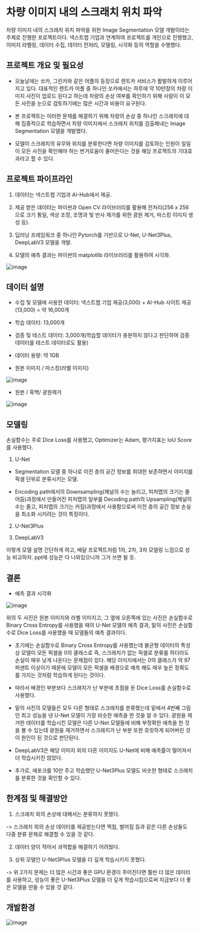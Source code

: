 # 차량 이미지 내의 스크래치 위치 파악

차량 이미지 내의 스크래치 위치 파악을 위한 Image Segmentation 모델 개발이라는 주제로 진행한 프로젝트이다. 넥스트랩 기업과 연계하여 프로젝트를 개인으로 진행했고, 이미지 라벨링, 데이터 수집, 데이터 전처리, 모델링, 시각화 등의 역할을 수행했다.


## 프로젝트 개요 및 필요성

- 오늘날에는 쏘카, 그린카와 같은 어플의 등장으로 렌트카 서비스가 활발하게 이루어지고 있다. 대표적인 렌트카 어플 중 하나인 쏘카에서는 하루에 약 10만장의 차량 이미지 사진이 업로드 된다고 하는데 차량의 손상 여부를 확인하기 위해 사람이 이 모든 사진을 눈으로 검토하기에는 많은 시간과 비용이 요구된다. 

- 본 프로젝트는 이러한 문제를 해결하기 위해 차량의 손상 중 하나인 스크래치에 대해 집중적으로 학습하면서 차량 이미지에서 스크래치 위치를 검출해내는 Image Segmentation 모델을 개발했다.

- 모델이 스크래치의 유무와 위치를 분류한다면 차량 이미지를 검토하는 인원이 일일이 모든 사진을 확인해야 하는 번거로움이 줄어든다는 것을 해당 프로젝트의 기대효과라고 할 수 있다.

## 프로젝트 파이프라인

1. 데이터는 넥스트랩 기업과 AI-Hub에서 제공. 

2. 제공 받은 데이터는 파이썬과 Open CV 라이브러리를 활용해 전처리(256 x 256으로 크기 통일, 색상 조정, 조명과 빛 반사 제거를 위한 광원 제거, 마스킹 이미지 생성 등).

3. 딥러닝 프레임워크 중 하나인 Pytorch를 기반으로 U-Net, U-Net3Plus, DeepLabV3 모델을 개발. 

4. 모델의 예측 결과는 파이썬의 matplotlib 라이브러리를 활용하여 시각화.

![image](https://user-images.githubusercontent.com/97672187/183606324-7ea14e26-893a-4528-a0d0-e88f98953549.png)

## 데이터 설명

- 수집 및 모델에 사용한 데이터: 넥스트랩 기업 제공(3,000) + AI-Hub 사이트 제공(13,000) = 약 16,000개

- 학습 데이터: 13,000개

- 검증 및 테스트 데이터: 3,000개(학습할 데이터가 충분하지 않다고 판단하여 검증 데이터를 테스트 데이터로도 활용)

- 데이터 용량: 약 1GB

- 원본 이미지 / 마스킹(라벨 이미지)

![image](https://user-images.githubusercontent.com/97672187/183614179-e88575d2-2cfb-4f9d-9043-96bb423b71ad.png)

- 원본 / 흑백/ 광원제거

![image](https://user-images.githubusercontent.com/97672187/183614333-50eb308f-2afe-4cdd-9886-5962a74d488b.png)

## 모델링
손실함수는 주로 Dice Loss를 사용했고, Optimizer는 Adam, 평가지표는 IoU Score를 사용했다.

1. U-Net

- Segmentation 모델 중 하나로 이전 층의 공간 정보를 최대한 보존하면서 이미지를 픽셀 단위로 분류시키는 모델.

- Encoding path에서의 Downsampling(채널의 수는 늘리고, 피처맵의 크기는 줄어듬)과정에서 만들어진 피처맵의 일부를 Decoding path의 Upsampling(채널의 수는 줄고, 피처맵의 크기는
커짐)과정에서 사용함으로써 이전 층의 공간 정보 손실을 최소화 시키려는 것이 특징이다.

2. U-Net3Plus

3. DeepLabV3

이렇게 모델 설명 간단하게 하고, 배달 프로젝트처럼 1차, 2차, 3차 모델링 느낌으로 성능 비교하자. ppt에 성능은 다 나와있으니까 그거 쓰면 될 듯.



## 결론

- 예측 결과 시각화

![image](https://user-images.githubusercontent.com/97672187/183616510-42e7285b-82e1-44ea-8235-357db2788761.png)

위의 두 사진은 원본 이미지와 라벨 이미지고, 그 옆에 오른쪽에 있는 사진은 손실함수로 Binary Cross Entropy를 사용했을 때의 U-Net 모델의 예측 결과, 밑의 사진은 손실함수로 Dice Loss를 사용했을 때 모델들의 예측 결과이다.

- 초기에는 손실함수로 Binary Cross Entropy를 사용했는데 불균형 데이터의 특성상 모델이 모든 픽셀을 0의 클래스로 즉, 스크래치가 없는 픽셀로 분류를 하더라도 손실이 매우 낮게 나온다는 문제점이 있다. 해당 이미지에서는 0의 클래스가 약 97퍼센트 이상이기 때문에 모델이 모든 픽셀을 배경으로 예측 해도 매우 높은 정확도를 가지는 것처럼 학습하게 된다는 것이다. 

- 따라서 배경인 부분보다 스크래치가 난 부분에 초점을 둔 Dice Loss를 손실함수로 사용했다. 

- 밑의 사진의 모델들은 모두 다른 형태로 스크래치를 분류했는데 밑에서 4번째 그림인 최고 성능을 낸 U-Net 모델이 가장 비슷한 예측을 한 것을 알 수 있다. 광원을 제거한 데이터를 학습시킨 모델은 다른 U-Net 모델들에 비해 부정확한 예측을 한 것을 볼 수 있는데 광원을 제거하면서 스크래치가 난 부분 또한 흐릿하게 되어버린 것이 원인이 된 것으로 판단된다.

- DeepLabV3은 해당 이미지 외의 다른 이미지도 U-Net에 비해 예측률이 떨어져서 더 학습시키진 않았다.

- 추가로, 에포크를 10만 주고 학습했던 U-Net3Plus 모델도 비슷한 형태로 스크래치를 분류한 것을 확인할 수 있다.

## 한계점 및 해결방안

1. 스크래치 외의 손상에 대해서는 분류하지 못했다. 

-> 스크래치 외의 손상 데이터를 제공받는다면 찍힘, 벌어짐 등과 같은 다른 손상들도 다중 분류 문제로 해결할 수 있을 것 같다. 

2. 데이터 양이 적어서 과적합을 해결하기 어려웠다.

3. 상위 모델인 U-Net3Plus 모델을 더 깊게 학습시키지 못했다. 

-> 위 2가지 문제는 더 많은 시간과 좋은 GPU 환경이 주어진다면 훨씬 더 많은 데이터를 사용하고, 성능이 좋은 U-Net3Plus 모델을 더 깊게 학습시킴으로써 지금보다 더 좋은 모델을 만들 수 있을 것 같다.

## 개발환경

![image](https://user-images.githubusercontent.com/97672187/183615283-dcb227d4-1cdc-4ab9-baf4-e2567c44d5f9.png)

